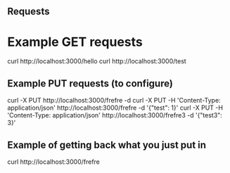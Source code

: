 ## Requests
# Example GET requests
curl http://localhost:3000/hello
curl http://localhost:3000/test

## Example PUT requests (to configure)
curl -X PUT http://localhost:3000/frefre -d
curl -X PUT -H 'Content-Type: application/json' http://localhost:3000/frefre -d '{"test": 1}'
curl -X PUT -H 'Content-Type: application/json' http://localhost:3000/frefre3 -d '{"test3": 3}'

## Example of getting back what you just put in
curl http://localhost:3000/frefre